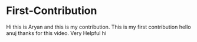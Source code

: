# First-Contribution
Hi this is Aryan and this is my contribution.
This is my first contribution
hello anuj thanks for this video. Very Helpful
hi 